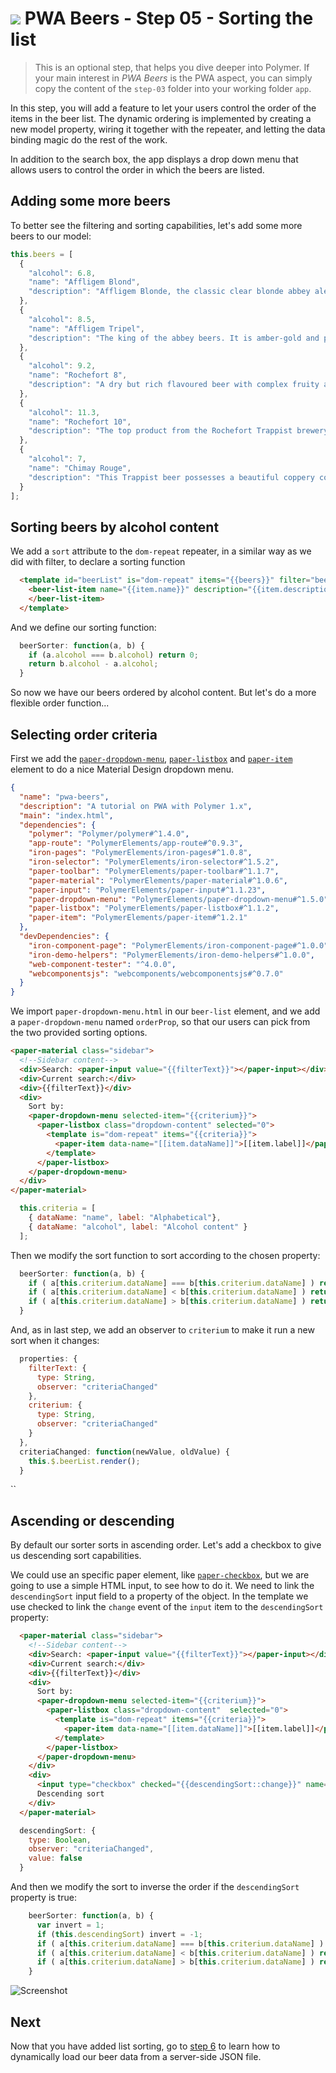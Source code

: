 # ![](/img/logo-25px.png) PWA Beers - Step 05 - Sorting the list

> This is an optional step, that helps you dive deeper into Polymer. If your main interest in *PWA Beers* is the PWA aspect, you can simply copy the content of the `step-03` folder into your working folder `app`.

In this step, you will add a feature to let your users control the order of the items in the beer list. The dynamic ordering is implemented by creating a new model property, wiring it together with the repeater, and letting the data binding magic do the rest of the work.

In addition to the search box, the app displays a drop down menu that allows users to control the order in which the beers are listed.


## Adding some more beers

To better see the filtering and sorting capabilities, let's add some more beers to our model:

```javascript
this.beers = [
  {
    "alcohol": 6.8,
    "name": "Affligem Blond",
    "description": "Affligem Blonde, the classic clear blonde abbey ale, with a gentle roundness and 6.8% alcohol. Low on bitterness, it is eminently drinkable."
  },
  {
    "alcohol": 8.5,
    "name": "Affligem Tripel",
    "description": "The king of the abbey beers. It is amber-gold and pours with a deep head and original aroma, delivering a complex, full bodied flavour. Pure enjoyment! Secondary fermentation in the bottle."
  },
  {
    "alcohol": 9.2,
    "name": "Rochefort 8",
    "description": "A dry but rich flavoured beer with complex fruity and spicy flavours."
  },
  {
    "alcohol": 11.3,
    "name": "Rochefort 10",
    "description": "The top product from the Rochefort Trappist brewery. Dark colour, full and very impressive taste. Strong plum, raisin, and black currant palate, with ascending notes of vinousness and other complexities."
  },
  {
    "alcohol": 7,
    "name": "Chimay Rouge",
    "description": "This Trappist beer possesses a beautiful coppery colour that makes it particularly attractive. Topped with a creamy head, it gives off a slight fruity apricot smell from the fermentation. The aroma felt in the mouth is a balance confirming the fruit nuances revealed to the sense of smell. This traditional Belgian beer is best savoured at cellar temperature "
  }
];
```  


## Sorting beers by alcohol content

We add a `sort` attribute to the `dom-repeat` repeater, in a similar way as we did with filter, to declare a sorting function

```html
  <template id="beerList" is="dom-repeat" items="{{beers}}" filter="beerFilter" sort="beerSorter">
    <beer-list-item name="{{item.name}}" description="{{item.description}}" >
    </beer-list-item>
  </template>
```

And we define our sorting function:

```javascript
  beerSorter: function(a, b) {
    if (a.alcohol === b.alcohol) return 0;
    return b.alcohol - a.alcohol;
  }
```

So now we have our beers ordered by alcohol content. But let's do a more flexible order function...


## Selecting order criteria

First we add the [`paper-dropdown-menu`](https://elements.polymer-project.org/elements/paper-dropdown-menu), [`paper-listbox`](https://elements.polymer-project.org/elements/paper-listbox) and [`paper-item`](https://elements.polymer-project.org/elements/paper-item) element to do a nice Material Design dropdown menu.

```json
{
  "name": "pwa-beers",
  "description": "A tutorial on PWA with Polymer 1.x",
  "main": "index.html",
  "dependencies": {
    "polymer": "Polymer/polymer#^1.4.0",
    "app-route": "PolymerElements/app-route#^0.9.3",
    "iron-pages": "PolymerElements/iron-pages#^1.0.8",
    "iron-selector": "PolymerElements/iron-selector#^1.5.2",
    "paper-toolbar": "PolymerElements/paper-toolbar#^1.1.7",
    "paper-material": "PolymerElements/paper-material#^1.0.6",
    "paper-input": "PolymerElements/paper-input#^1.1.23",
    "paper-dropdown-menu": "PolymerElements/paper-dropdown-menu#^1.5.0",
    "paper-listbox": "PolymerElements/paper-listbox#^1.1.2",
    "paper-item": "PolymerElements/paper-item#^1.2.1"
  },
  "devDependencies": {
    "iron-component-page": "PolymerElements/iron-component-page#^1.0.0",
    "iron-demo-helpers": "PolymerElements/iron-demo-helpers#^1.0.0",
    "web-component-tester": "^4.0.0",
    "webcomponentsjs": "webcomponents/webcomponentsjs#^0.7.0"
  }
}
```

We import `paper-dropdown-menu.html` in our `beer-list` element, and we add a `paper-dropdown-menu` named `orderProp`, so that our users can pick from the two provided sorting options.

```html
<paper-material class="sidebar">
  <!--Sidebar content-->
  <div>Search: <paper-input value="{{filterText}}"></paper-input></div>
  <div>Current search:</div> 
  <div>{{filterText}}</div>
  <div>  
    Sort by:
    <paper-dropdown-menu selected-item="{{criterium}}">
      <paper-listbox class="dropdown-content" selected="0">
        <template is="dom-repeat" items="{{criteria}}">
          <paper-item data-name="[[item.dataName]]">[[item.label]]</paper-item>
        </template>
      </paper-listbox> 
    </paper-dropdown-menu>
  </div>        
</paper-material>
```

```javascript
  this.criteria = [
    { dataName: "name", label: "Alphabetical"},
    { dataName: "alcohol", label: "Alcohol content" }
  ];
```

Then we modify the sort function to sort according to the chosen property:

```javascript
  beerSorter: function(a, b) {  
    if ( a[this.criterium.dataName] === b[this.criterium.dataName] ) return 0;
    if ( a[this.criterium.dataName] < b[this.criterium.dataName] ) return -1;
    if ( a[this.criterium.dataName] > b[this.criterium.dataName] ) return 1;      
  }
```


And, as in last step, we add an observer to `criterium` to make it run a new sort when it changes:

```javascript
  properties: {
    filterText: {
      type: String,
      observer: "criteriaChanged"
    },
    criterium: {
      type: String,
      observer: "criteriaChanged"
    }
  },
  criteriaChanged: function(newValue, oldValue) {
    this.$.beerList.render();
  }
```

``

## Ascending or descending

By default our sorter sorts in ascending order. Let's add a checkbox to give us descending sort capabilities.

We could use an specific paper element, like [`paper-checkbox`](https://elements.polymer-project.org/elements/paper-checkbox), but we are going to use a simple HTML input, to see how to do it. We need to link the `descendingSort` input field to a property of the object. In the template we use checked to link the `change` event of the `input` item to the `descendingSort` property:

```html
  <paper-material class="sidebar">
    <!--Sidebar content-->
    <div>Search: <paper-input value="{{filterText}}"></paper-input></div>
    <div>Current search:</div> 
    <div>{{filterText}}</div>
    <div>  
      Sort by:
      <paper-dropdown-menu selected-item="{{criterium}}">
        <paper-listbox class="dropdown-content"  selected="0">
          <template is="dom-repeat" items="{{criteria}}">
            <paper-item data-name="[[item.dataName]]">[[item.label]]</paper-item>
          </template>
        </paper-listbox> 
      </paper-dropdown-menu>
    </div>             
    <div>
      <input type="checkbox" checked="{{descendingSort::change}}" name="sortingOrder"> 
      Descending sort
    </div>   
  </paper-material>
```

```javascript
  descendingSort: {
    type: Boolean,
    observer: "criteriaChanged",
    value: false
  }
```

And then we modify the sort to inverse the order if the `descendingSort` property is true:

```javascript
    beerSorter: function(a, b) {
      var invert = 1;
      if (this.descendingSort) invert = -1;
      if ( a[this.criterium.dataName] === b[this.criterium.dataName] ) return 0;
      if ( a[this.criterium.dataName] < b[this.criterium.dataName] ) return -1*invert;
      if ( a[this.criterium.dataName] > b[this.criterium.dataName] ) return 1*invert;      
    }
```

![Screenshot](/img/step-05_01.jpg)

## Next

Now that you have added list sorting, go to [step 6](../step-06) to learn how to dynamically load our beer data from a server-side JSON file.
